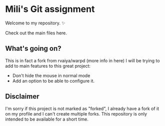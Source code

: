 # Mili's Git assignment
Welcome to my repository. ✨

Check out the main files here.

## What's going on?
This is in fact a fork from rvaiya/warpd (more info in here) I will be trying to add to main features to this great project:

- Don't hide the mouse in normal mode
- Add an option to be able to configure it.

## Disclaimer
I'm sorry if this project is not marked as "forked", I already have a fork of it on my profile and I can't create multiple forks. This repository is only intended to be available for a short time.

